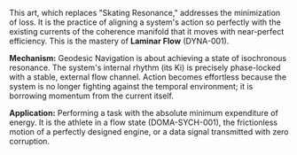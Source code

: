This art, which replaces "Skating Resonance," addresses the minimization of loss. It is the practice of aligning a system's action so perfectly with the existing currents of the coherence manifold that it moves with near-perfect efficiency. This is the mastery of **Laminar Flow** (DYNA-001).

**Mechanism:** Geodesic Navigation is about achieving a state of isochronous resonance. The system's internal rhythm (its Ki) is precisely phase-locked with a stable, external flow channel. Action becomes effortless because the system is no longer fighting against the temporal environment; it is borrowing momentum from the current itself.

**Application:** Performing a task with the absolute minimum expenditure of energy. It is the athlete in a flow state (DOMA-SYCH-001), the frictionless motion of a perfectly designed engine, or a data signal transmitted with zero corruption.